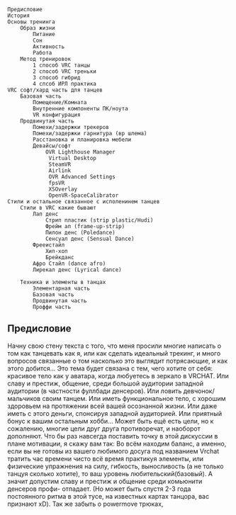 	Предисловие
	История
	Основы тренинга
		Образ жизни
			Питание
			Сон
			Активность
			Работа
		Метод тренировок
			1 способ VRC танцы
			2 способ VRC треньки
			3 способ гибрид
			4 спсоб ИРЛ практика
	VRC софт/хард часть для танцев
		Базовая часть 
			Помещение/Комната
			Внутренние компоненты ПК/ноута
			VR конфигурация
		Продвинутая часть 
			Помехи/задержки трекеров
			Помехи/задержки гарнитура (вр шлема)
			Расстановка и планировка мебели
			Девайсы/софт
				OVR Lighthouse Manager
				 Virtual Desktop
				 SteamVR
				 Airlink
				 OVR Advanced Settings
				 fpsVR
				 XSOverlay
				 OpenVR-SpaceCalibrator
	Стили и остальное связанное с исполенинем танцев
		Стили в VRC какие бывают
			Лап денс
				Стрип пластик (strip plastic/Hudi)
				Фрейм ап (frame-up-strip)
				Пилон денс (Poledance)
				Сенсуал денс (Sensual Dance)
			Фрееистайл
				Хип-хоп
				Брейкданс
			Афро Стайл (dance afro)
			Лирекал денс (Lyrical dance)
			
		Техника и элементы в танцах
			Элементарная часть 
			Базовая часть 
			Продвинутая часть 
			Проффи часть

## Предисловие
Начну свою стену текста с того, что меня просили многие написать о том как танцевать как я, или как сделать идеальный трекинг, и много вопросов связанные о том насколько это выглядит потрясающие, и как этого добится... 
Это тема будет связана с тем, чего хотите от себя: красивое тело как  у аватара, когда любуетесь в зеркало в VRCHAT. Или славу и престиж, общение, среди большой аудитории западной аудитории (в частности фуллбади денсеров). Или ловить девчонок/мальчиков своим танцем. Или иметь функциональное тело, с хорошим здоровьем на протяжении всей вашей осознанной жизни. Или даже иметь с этого деньги, спонсируя западной аудиторией. Или приятный бонус к вашим остальным хобби...
Может быть ещё есть цели, но к сожалению, многие цели друг друга противоречат, и наоборот дополняют. Что бы раз навсегда поставить точку в этой дискуссии в плане мотивации, я скажу вам так: Во всём находим баланс, а именно, если вы не готовы из вашего любимого досуга под названием Vrchat тратить час времени чисто всё время практикуя элементы, или физические упражнения на силу, гибкость, выносливость (а не только танцуя сколько хотите), то ваш уровень любительский(базовый). А значит допустим славу и престиж и общение среди комьюнити денсеров профи- отпадает. (Но может быть спустя 2-3 года постоянного ритма в этой тусе, на известных картах танцора, вас признают xD). Так же забыть о powermove трюках,